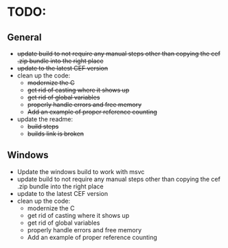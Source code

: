 # TODO:

## General
 - ~~update build to not require any manual steps other than
   copying the cef .zip bundle into the right place~~
 - ~~update to the latest CEF version~~
 - clean up the code:
    - ~~modernize the C~~
    - ~~get rid of casting where it shows up~~
    - ~~get rid of global variables~~
    - ~~properly handle errors and free memory~~
    - ~~Add an example of proper reference counting~~
 - update the readme:
    - ~~build steps~~
    - ~~builds link is broken~~

## Windows
 - Update the windows build to work with msvc
 - update build to not require any manual steps other than
   copying the cef .zip bundle into the right place
 - update to the latest CEF version
 - clean up the code:
    - modernize the C
    - get rid of casting where it shows up
    - get rid of global variables
    - properly handle errors and free memory
    - Add an example of proper reference counting


